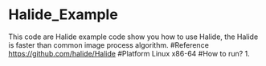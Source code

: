 # Halide_Example
This code are Halide example code show you how to use Halide, the Halide is faster than common image process algorithm.
#Reference
https://github.com/halide/Halide
#Platform
Linux x86-64
#How to run?
1.

